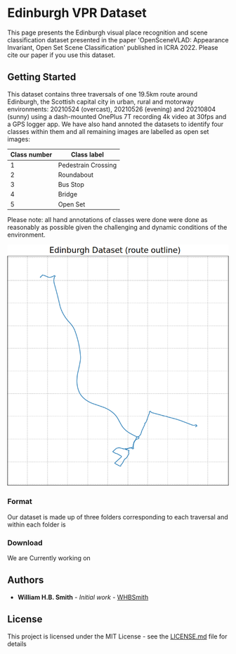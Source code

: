 # Edinburgh VPR Dataset

This page presents the Edinburgh visual place recognition and scene classification dataset presented in the paper 'OpenSceneVLAD: Appearance Invariant, Open Set Scene Classification' published in ICRA 2022. Please cite our paper if you use this dataset. 

## Getting Started

This dataset contains three traversals of one 19.5km route around Edinburgh, the Scottish capital city in urban, rural and motorway environments: 20210524 (overcast), 20210526 (evening) and 20210804 (sunny) using a dash-mounted OnePlus 7T recording 4k video at 30fps and a GPS logger app. We have also hand annoted the datasets to identify four classes within them and all remaining images are labelled as open set images:

Class number       | Class label
------------- | -------------
1  | Pedestrain Crossing
2  | Roundabout
3  | Bus Stop
4  | Bridge
5  | Open Set



Please note: all hand annotations of classes were done were done as reasonably as possible given the challenging and dynamic conditions of the environment.

![alt text](edi_route_map_simple.png)

### Format

Our dataset is made up of three folders corresponding to each traversal and within each folder is  



### Download

We are Currently working on 

## Authors

  * **William H.B. Smith** - *Initial work* - [WHBSmith](https://github.com/WHBSmith)

## License

This project is licensed under the MIT License - see the [LICENSE.md](LICENSE.md) file for details

